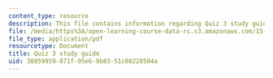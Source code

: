 ```yaml
---
content_type: resource
description: This file contains information regarding Quiz 3 study guide.
file: /media/https%3A/open-learning-course-data-rc.s3.amazonaws.com/15-053-optimization-methods-in-management-science-spring-2013/38859959871f95e69b0351c08220504a_MIT15_053S13_quiz3guide.pdf
file_type: application/pdf
resourcetype: Document
title: Quiz 3 study guide
uid: 38859959-871f-95e6-9b03-51c08220504a
---
```


